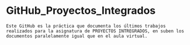 # GitHub_Proyectos_Integrados

    Este GitHub es la práctica que documenta los últimos trabajos realizados para la asignatura de PROYECTOS INTREGRADOS, en suben los documentos paralelamente igual que en el aula virtual.
